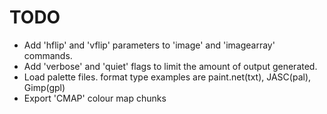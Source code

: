 TODO
====

* Add 'hflip' and 'vflip' parameters to 'image' and 'imagearray' commands.
* Add 'verbose' and 'quiet' flags to limit the amount of output generated.
* Load palette files. format type examples are paint.net(txt), JASC(pal), Gimp(gpl)
* Export 'CMAP' colour map chunks
